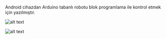 Android cihazdan Arduino tabanlı robotu blok programlama ile kontrol etmek için yazılmıştır.

![alt text](https://raw.githubusercontent.com/ahmetkorkmaz82/blocks-android-with-arduino-over-bluetooth/master/Ekran%20G%C3%B6r%C3%BCnt%C3%BCs%C3%BC-1.jpg)


![alt text](https://raw.githubusercontent.com/ahmetkorkmaz82/blocks-android-with-arduino-over-bluetooth/master/Ekran%20G%C3%B6r%C3%BCnt%C3%BCs%C3%BC-2.jpg)
